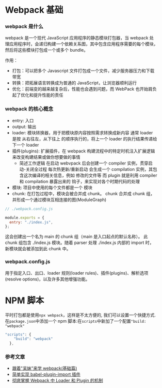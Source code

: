 # Webpack 基础

### webpack 是什么

webpack 是一个现代 JavaScript 应用程序的静态模块打包器，当 webpack 处理应用程序时，会递归构建一个依赖关系图，其中包含应用程序需要的每个模块，然后将这些模块打包成一个或多个 bundle。

作用：

- 打包：可以把多个 Javascript 文件打包成一个文件，减少服务器压力和下载带宽
- 转换：把拓展语言转换成为普通的 JavaScript，让浏览器顺利运行
- 优化：前端变的越来越复杂后，性能也会遇到问题，而 WebPack 也开始肩负起了优化和提升性能的责任

### webpack 的核心概念

- entry: 入口
- output: 输出
- loader: 模块转换器，用于把模块原内容按照需求转换成新内容
  通常 loader 是按 从右往左，从下往上 的顺序执行的，将上一个 loader 的执行结果传递给下一个 loader
- 插件(plugins): 扩展插件，在 webpack 构建流程中的特定时机注入扩展逻辑来改变构建结果或做你想要做的事情
  - 简述工作逻辑
    在启动 webvpack 后会创建一个 compiler 实例，贯穿启动-关闭全过程
    每次热更新/重新启动 会生成一个 compilation 实例，其包含这次编译的相关信息，例如 修改的文件等
    而 plugin 就是利用 compiler 和 compilation 暴露出来的 钩子，来实现对各个时期代码的处理
- 模块: 项目中使用的每个文件都是一个 模块
- chunk: 在打包过程中，模块会被合并成 chunk。 chunk 合并成 chunk 组，并形成一个通过模块互相连接的图(ModuleGraph)

```js
// ./webpack.config.js

module.exports = {
  entry: "./index.js",
};
```

这会创建出一个名为 main 的 chunk 组（main 是入口起点的默认名称）。 此 chunk 组包含 ./index.js 模块。随着 parser 处理 ./index.js 内部的 import 时， 新模块就会被添加到此 chunk 中。

### webpack.config.js

用于指定入口、出口、loader 规则(loader rules)、插件(plugins)、解析选项(resolve options)，以及许多其他增强功能。

# NPM 脚本

平时打包都是使用`npx webpack`，这样是不太方便的, 我们可以设置一个快捷方式. 在`package.json`中添加一个 npm 脚本:在`scripts`中新加了一个配置`"build: "webpack"`

```js
"scripts": {
    "build": "webpack"
  },
```

### 参考文章

- [跟着"呆妹"来学 webpack(基础篇)](https://juejin.im/post/5e9ada576fb9a03c391300a1#heading-26)
- [简单实现 babel-plugin-import 插件](https://www.cnblogs.com/axuebin/p/babel-plugin-import.html)
- [彻底掌握 Webpack 中 Loader 和 Plugin 的机制](https://juejin.cn/post/7068216285724672008?searchId=20230918135500CCFB068457C39ADCC563#heading-10)
